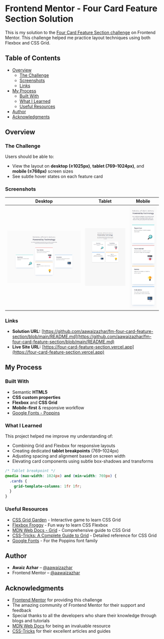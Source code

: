 # Frontend Mentor - Four Card Feature Section Solution

This is my solution to the [Four Card Feature Section challenge](https://www.frontendmentor.io/challenges/four-card-feature-section-weK1eFYK) on Frontend Mentor. This challenge helped me practice layout techniques using both Flexbox and CSS Grid.

## Table of Contents

- [Overview](#overview)
  - [The Challenge](#the-challenge)
  - [Screenshots](#screenshots)
  - [Links](#links)
- [My Process](#my-process)
  - [Built With](#built-with)
  - [What I Learned](#what-i-learned)
  - [Useful Resources](#useful-resources)
- [Author](#author)
- [Acknowledgments](#acknowledgments)

## Overview

### The Challenge

Users should be able to:

- View the layout on **desktop (≥1025px)**, **tablet (769–1024px)**, and **mobile (≤768px)** screen sizes
- See subtle hover states on each feature card

### Screenshots

| Desktop | Tablet | Mobile |
|------------|-----------|-----------|
| ![Desktop](./screenshots/desktop-screenshot.jpg) | ![Tablet](./screenshots/tablet-screenshot.png) | ![Mobile](./screenshots/mobile-screenshot.jpg) |


### Links

- **Solution URL:** [https://github.com/aawaizazhar/fm-four-card-feature-section/blob/main/README.md](https://github.com/aawaizazhar/fm-four-card-feature-section/blob/main/README.md)
- **Live Site URL:** [https://four-card-feature-section.vercel.app](https://four-card-feature-section.vercel.app)

## My Process

### Built With

- Semantic **HTML5**
- **CSS custom properties**
- **Flexbox** and **CSS Grid**
- **Mobile-first** & responsive workflow
- [Google Fonts - Poppins](https://fonts.google.com/specimen/Poppins)

### What I Learned

This project helped me improve my understanding of:

- Combining Grid and Flexbox for responsive layouts
- Creating dedicated **tablet breakpoints** (769–1024px)
- Adjusting spacing and alignment based on screen width
- Elevating card components using subtle box-shadows and transforms

```css
/* Tablet breakpoint */
@media (max-width: 1024px) and (min-width: 769px) {
  .cards {
    grid-template-columns: 1fr 1fr;
  }
}
```

### Useful Resources

- [CSS Grid Garden](https://cssgridgarden.com/) - Interactive game to learn CSS Grid
- [Flexbox Froggy](https://flexboxfroggy.com/) - Fun way to learn CSS Flexbox
- [MDN Web Docs - Grid](https://developer.mozilla.org/en-US/docs/Web/CSS/CSS_Grid_Layout) - Comprehensive guide to CSS Grid
- [CSS-Tricks: A Complete Guide to Grid](https://css-tricks.com/snippets/css/complete-guide-grid/) - Detailed reference for CSS Grid
- [Google Fonts](https://fonts.google.com/) - For the Poppins font family

## Author

- **Awaiz Azhar** – [@aawaizazhar](https://github.com/aawaizazhar)  
- Frontend Mentor – [@aawaizazhar](https://www.frontendmentor.io/profile/aawaizazhar)

## Acknowledgments

- [Frontend Mentor](https://www.frontendmentor.io) for providing this challenge
- The amazing community of Frontend Mentor for their support and feedback
- Special thanks to all the developers who share their knowledge through blogs and tutorials
- [MDN Web Docs](https://developer.mozilla.org/) for being an invaluable resource
- [CSS-Tricks](https://css-tricks.com/) for their excellent articles and guides
